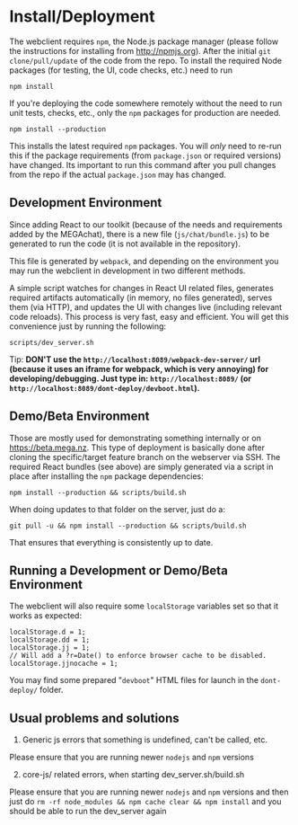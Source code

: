 Install/Deployment
==================

The webclient requires ``npm``, the Node.js package manager (please
follow the instructions for installing from http://npmjs.org).  After
the initial ``git clone/pull/update`` of the code from the repo.  To
install the required Node packages (for testing, the UI, code checks,
etc.) need to run

```
npm install
```

If you're deploying the code somewhere remotely without the need to
run unit tests, checks, etc., only the ``npm`` packages for
production are needed.

```
npm install --production
```

This installs the latest required ``npm`` packages. You will *only*
need to re-run this if the package requirements (from ``package.json``
or required versions) have changed. Its important to run this command
after you pull changes from the repo if the actual ``package.json``
may has changed.


Development Environment
-----------------------

Since adding React to our toolkit (because of the needs and
requirements added by the MEGAchat), there is a new file
(``js/chat/bundle.js``) to be generated to run the code (it is not
available in the repository).

This file is generated by ``webpack``, and depending on the
environment you may run the webclient in development in two different
methods.

A simple script watches for changes in React UI related files,
generates required artifacts automatically (in memory, no files
generated), serves them (via HTTP), and updates the UI with changes
live (including relevant code reloads). This process is very fast,
easy and efficient. You will get this convenience just by running the
following:

```
scripts/dev_server.sh
```

Tip: **DON'T use the `http://localhost:8089/webpack-dev-server/` url (because it uses an iframe for webpack, which is
very annoying) for developing/debugging. Just type in:
`http://localhost:8089/` (or `http://localhost:8089/dont-deploy/devboot.html`).**


Demo/Beta Environment
---------------------

Those are mostly used for demonstrating something internally or on
https://beta.mega.nz. This type of deployment is basically done after
cloning the specific/target feature branch on the webserver via
SSH. The required React bundles (see above) are simply generated via a
script in place after installing the ``npm`` package dependencies:

```
npm install --production && scripts/build.sh
```

When doing updates to that folder on the server, just do a:

```
git pull -u && npm install --production && scripts/build.sh
```

That ensures that everything is consistently up to date.


Running a Development or Demo/Beta Environment
----------------------------------------------

The webclient will also require some ``localStorage`` variables set so
that it works as expected:

```
localStorage.d = 1;
localStorage.dd = 1;
localStorage.jj = 1;
// Will add a ?r=Date() to enforce browser cache to be disabled.
localStorage.jjnocache = 1;
```

You may find some prepared "``devboot``" HTML files for launch in the
``dont-deploy/`` folder.


Usual problems and solutions
----------------------------------------------

1. Generic js errors that something is undefined, can't be called, etc.

Please ensure that you are running newer `nodejs` and `npm` versions



2. core-js/ related errors, when starting dev_server.sh/build.sh

Please ensure that you are running newer `nodejs` and `npm` versions and then
just do `rm -rf node_modules && npm cache clear && npm install` and you should be able
to run the dev_server again
